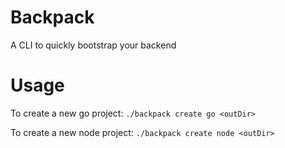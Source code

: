 # Backpack
A CLI to quickly bootstrap your backend


# Usage
To create a new go project:
```./backpack create go <outDir>```

To create a new node project:
```./backpack create node <outDir>```